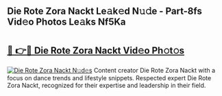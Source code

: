 ## Die Rote Zora Nackt Le𝚊k𝚎d N𝚞𝚍e - Part-8fs Vid𝚎o Photos Le𝚊ks Nf5Ka

# <h2><a href="http://fb1dqfh.evod.top/?m=Die+Rote+Zora+Nackt">🔗 👉🔴 Die Rote Zora Nackt Vid𝚎o Ph𝚘t𝚘s</a></h2>

[![Die Rote Zora Nackt N𝚞d𝚎s](https://i.imgur.com/8V9OHl7.gif)](http://fb1dqfh.evod.top/?m=Die+Rote+Zora+Nackt)
Content creator Die Rote Zora Nackt with a focus on dance trends and lifestyle snippets. Respected expert Die Rote Zora Nackt, recognized for their expertise and leadership in their field. 
